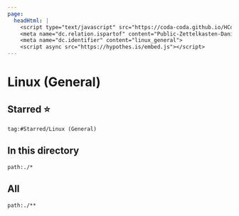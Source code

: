 ```yaml
---
page:
  headHtml: |
    <script type="text/javascript" src="https://coda-coda.github.io/HConfig/1.js"></script>
    <meta name="dc.relation.ispartof" content="Public-Zettelkasten-Daniel-Britten-(ORCID-0000-0002-7860-3595)">
    <meta name="dc.identifier" content="linux_general">
    <script async src="https://hypothes.is/embed.js"></script>
---
```

# Linux (General)


## Starred ⭐
```query
tag:#Starred/Linux (General)
```

## In this directory
```query
path:./*
```

## All
```query
path:./**
```